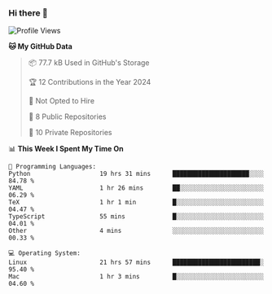 ### Hi there 👋

<!--
**huayuan4396/huayuan4396** is a ✨ _special_ ✨ repository because its `README.md` (this file) appears on your GitHub profile.

Here are some ideas to get you started:

- 🔭 I’m currently working on ...
- 🌱 I’m currently learning ...
- 👯 I’m looking to collaborate on ...
- 🤔 I’m looking for help with ...
- 💬 Ask me about ...
- 📫 How to reach me: ...
- 😄 Pronouns: ...
- ⚡ Fun fact: ...
-->

<!--START_SECTION:waka-->
![Profile Views](http://img.shields.io/badge/Profile%20Views-3-blue)

**🐱 My GitHub Data** 

> 📦 77.7 kB Used in GitHub's Storage 
 > 
> 🏆 12 Contributions in the Year 2024
 > 
> 🚫 Not Opted to Hire
 > 
> 📜 8 Public Repositories 
 > 
> 🔑 10 Private Repositories 
 > 
📊 **This Week I Spent My Time On** 

```text
💬 Programming Languages: 
Python                   19 hrs 31 mins      █████████████████████░░░░   84.78 % 
YAML                     1 hr 26 mins        ██░░░░░░░░░░░░░░░░░░░░░░░   06.29 % 
TeX                      1 hr 1 min          █░░░░░░░░░░░░░░░░░░░░░░░░   04.47 % 
TypeScript               55 mins             █░░░░░░░░░░░░░░░░░░░░░░░░   04.01 % 
Other                    4 mins              ░░░░░░░░░░░░░░░░░░░░░░░░░   00.33 % 

💻 Operating System: 
Linux                    21 hrs 57 mins      ████████████████████████░   95.40 % 
Mac                      1 hr 3 mins         █░░░░░░░░░░░░░░░░░░░░░░░░   04.60 % 
```


<!--END_SECTION:waka-->

